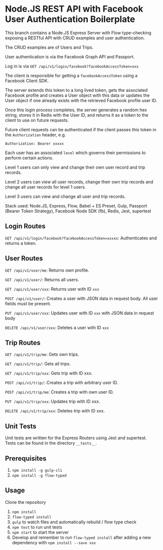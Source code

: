 # Node.JS REST API with Facebook User Authentication Boilerplate

This branch contains a Node.JS Express Server with Flow type-checking
exposing a RESTful API with CRUD examples and user authentication.

The CRUD examples are of Users and Trips.

User authentication is via the Facebook Graph API and Passport.

Log in is via `GET /api/v1/login/facebook?facebookAccessToken=xxx`

The client is responsible for getting a `facebookAccessToken` using a Facebook
Client SDK.

The server extends this token to a long lived token, gets the associated Facebook
profile and creates a User object with this data or updates the User object if
one already exists with the retrieved Facebook profile user ID.

Once this login process completes, the server generates a random hex string,
stores it in Redis with the User ID, and returns it as a token to the client to
use on future requests.

Future client requests can be authenticated if the client passes this token in the
`Authorization` header, e.g.

`Authorization: Bearer xxxxx`

Each user has an associated `level` which governs their permissions to perform
certain actions.

Level 1 users can only view and change their own user record and trip records.

Level 2 users can view all user records, change their own trip records and change
all user records for level 1 users.

Level 3 users can view and change all user and trip records.

Stack used: Node.JS, Express, Flow, Babel + ES Preset, Gulp,
Passport (Bearer Token Strategy), Facebook Node SDK (fb), Redis, Jest, supertest

## Login Routes

`GET /api/v1/login/facebook?facebookAccessToken=xxxxx`: Authenticates and returns a token.

## User Routes

`GET /api/v1/user/me`: Returns own profile.

`GET /api/v1/user/`: Returns all users.

`GET /api/v1/user/xxx`: Returns user with ID `xxx`

`POST /api/v1/user/`: Creates a user with JSON data in request body. All user fields
must be present.

`PUT /api/v1/user/xxx`: Updates user with ID `xxx` with JSON data in request body

`DELETE /api/v1/user/xxx`: Deletes a user with ID `xxx`

## Trip Routes

`GET /api/v1/trip/me`: Gets own trips.

`GET /api/v1/trip/`: Gets all trips.

`GET /api/v1/trip/xxx`: Gets trip with ID xxx.

`POST /api/v1/trip/`: Creates a trip with arbitrary user ID.

`POST /api/v1/trip/me`: Creates a trip with own user ID.

`PUT /api/v1/trip/xxx`: Updates trip with ID xxx.

`DELETE /api/v1/trip/xxx`: Deletes trip with ID xxx.

## Unit Tests

Unit tests are written for the Express Routers using Jest and supertest. Tests
can be found in the directory `__tests__`.

## Prerequisites

1. `npm install -g gulp-cli`
2. `npm install -g flow-typed`

## Usage

Clone the repository

1. `npm install`
2. `flow-typed install`
3. `gulp` to watch files and automatically rebuild / flow type check
4. `npm test` to run unit tests
5. `npm start` to start the server
6. Develop and remember to run `flow-typed install` after adding a new
dependency with `npm install --save xxx`
